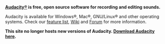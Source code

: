 **[Audacity®](http://audacity.sourceforge.net/) is free, open source software for recording and editing sounds.**

Audacity is available for Windows®, Mac®, GNU/Linux® and other operating systems. Check our [feature list](http://audacity.sourceforge.net/about/features), [Wiki](http://wiki.audacityteam.org) and [Forum](http://forum.audacityteam.org/)  for more information.

**This site no longer hosts new versions of Audacity. [Download Audacity here](http://audacity.sourceforge.net/download).**